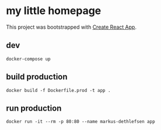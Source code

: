 # my little homepage

This project was bootstrapped with [Create React App](https://github.com/facebookincubator/create-react-app).

## dev

    docker-compose up

## build production

    docker build -f Dockerfile.prod -t app .

## run production

    docker run -it --rm -p 80:80 --name markus-dethlefsen app
